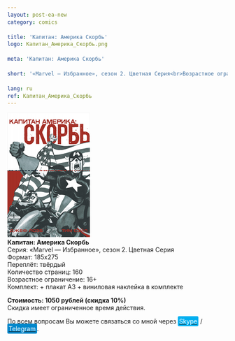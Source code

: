 ```yaml
---
layout: post-ea-new
category: comics

title: 'Капитан: Америка Скорбь'
logo: Капитан_Америка_Скорбь.png

meta: 'Капитан: Америка Скорбь'

short: '«Marvel — Избранное», сезон 2. Цветная Серия<br>Возрастное ограничение: 16+<br>ISBN: 978-5-6042815-1-2<br>Комплект: плакат А3 + виниловая наклейка в комплекте'

lang: ru
ref: Капитан_Америка_Скорбь
---
```


<a data-fancybox="gallery" href="/img/comics/Капитан_Америка_Скорбь.png"><img src="/img/comics/Капитан_Америка_Скорбь.png" alt=""></a>  
**Капитан: Америка Скорбь**  
Серия: «Marvel — Избранное», сезон 2. Цветная Серия  
Формат: 185х275  
Переплёт: твёрдый  
Количество страниц: 160  
Возрастное ограничение: 16+  
Комплект: + плакат А3 + виниловая наклейка в комплекте

**Стоимость: 1050 рублей (скидка 10%)**  
Скидка имеет ограниченное время действия.

По всем вопросам Вы можете связаться со мной через <a href="skype:chutkoy89?call" target="_blank"><span style="background-color:#00aff0; color:white; padding:3px; border-radius: 3px">Skype</span></a> / <a href="https://t.me/chutkoy" target="_blank"><span style="background-color:#0088cc; color:white; padding:3px; border-radius: 3px">Telegram</span></a>.

